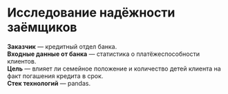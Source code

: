 # Исследование надёжности заёмщиков

**Заказчик** — кредитный отдел банка.  <br>
**Входные данные от банка** — статистика о платёжеспособности клиентов.<br>
**Цель** — влияет ли семейное положение и количество детей клиента на факт погашения кредита в срок. <br>
**Стек технологий** — pandas. <br>

